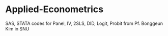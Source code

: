 # Applied-Econometrics
SAS, STATA codes for Panel, IV, 2SLS, DID, Logit, Probit from Pf. Bonggeun Kim in SNU
